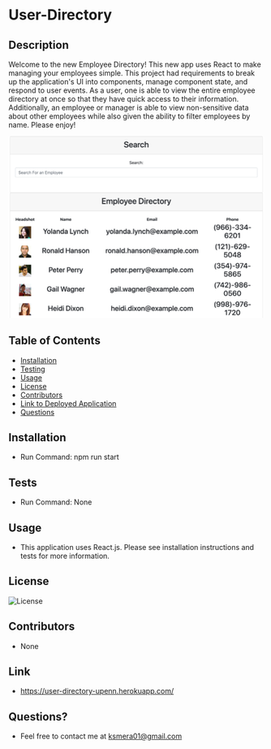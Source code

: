 # User-Directory

## Description

  Welcome to the new Employee Directory! This new app uses React to make managing your employees simple. This project had requirements to break up the application's UI into components, manage component state, and respond to user events. As a user, one is able to view the entire employee directory at once so that they have quick access to their information. Additionally, an employee or manager is able to view non-sensitive data about other employees while also given the ability to filter employees by name. Please enjoy!

  ![image description](./images/folder.png)

  ## Table of Contents
  
  - [Installation](#installation)
  - [Testing](#tests)
  - [Usage](#usage)
  - [License](#license)
  - [Contributors](#contributors)
  - [Link to Deployed Application](#link)
  - [Questions](#questions)

  ## Installation

  - Run Command: npm run start

  ## Tests
  
  - Run Command: None

  ## Usage

  - This application uses React.js. Please see installation instructions and tests for more information.

  ## License

  ![License](https://img.shields.io/badge/License-Apache_2.0-orange.svg)

  ## Contributors

  - None
  
  ## Link

  - https://user-directory-upenn.herokuapp.com/

  ## Questions? 
  
  - Feel free to contact me at ksmera01@gmail.com